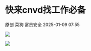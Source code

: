 #  快来cnvd找工作必备   
原创 菜狗  富贵安全   2025-01-09 07:55  
  
![](https://mmbiz.qpic.cn/sz_mmbiz_png/veA9QmcJk5lzI82I1UEthJHhiaLvxSxEzicAgzQ5FXg34VKoc5j8mOt784Fmnt7iaGa6DdGL7OaOyK7kkEMrd176A/640?wx_fmt=png&from=appmsg "")  
  
![](https://mmbiz.qpic.cn/sz_mmbiz_png/veA9QmcJk5lzI82I1UEthJHhiaLvxSxEz963Ficf0VQicdFCHbMkaSUsMdb0OViaTpNjzTR064FIreVwucvk6BWRPA/640?wx_fmt=png&from=appmsg "")  
  
  
